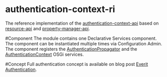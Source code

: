 authentication-context-ri
=========================

The reference implementation of the [authentication-context-api][1] based on 
[resource-api][2] and [property-manager-api][3].

#Component
The module contains one Declarative Services component. The component can be 
instantiated multiple times via Configuration Admin. The component registers 
the [AuthenticationPropagator][5] and the [AuthenticationContext][6] OSGi 
services.

#Concept
Full authentication concept is available on blog post [Everit Authentication][4].

[1]: https://github.com/everit-org/authentication-context-api
[2]: https://github.com/everit-org/resource-api
[3]: https://github.com/everit-org/property-manager-api
[4]: http://everitorg.wordpress.com/2014/07/31/everit-authentication/
[5]: http://attilakissit.wordpress.com/2014/07/09/everit-authentication/#authentication_propagator
[6]: http://attilakissit.wordpress.com/2014/07/09/everit-authentication/#authentication_context
